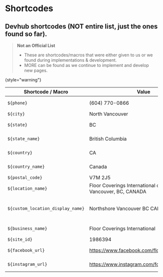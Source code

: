 # Shortcodes


## Devhub shortcodes (NOT entire list, just the ones found so far).

> **Not an Official List**
>
> - These are shortcodes/macros that were either given to us or we found during implementations & development.
> - MORE can be found as we continue to implement and develop new pages.
>
{style="warning"}

| Shortcode / Macro                  | Value                                                         | Description                                      |
|------------------------------------|---------------------------------------------------------------|--------------------------------------------------|
| `${phone}`                         | (604) 770-0866                                                | Business phone number                            |
| `${city}`                          | North Vancouver                                               | City                                             |
| `${state}`                         | BC                                                            | Province/State abbreviation                      |
| `${state_name}`                    | British Columbia                                              | Province/State full name                         |
| `${country}`                       | CA                                                            | Country abbreviation                             |
| `${country_name}`                  | Canada                                                        | Country full name                                |
| `${postal_code}`                   | V7M 2J5                                                       | Postal code                                      |
| `${location_name}`                 | Floor Coverings International of Northshore Vancouver, BC, CANADA | Full location name                               |
| `${custom_location_display_name}`  | Northshore Vancouver BC CANADA                                | Custom display name for the location             |
| `${business_name}`                 | Floor Coverings International                                 | Business name                                    |
| `${site_id}`                       | 1986394                                                       | Site ID                                          |
| `${facebook_url}`                  | https://www.facebook.com/flooringnorthshore/                  | Facebook page URL                                |
| `${instagram_url}`                 | https://www.instagram.com/fcinorthshore/                      | Instagram page URL                               |


